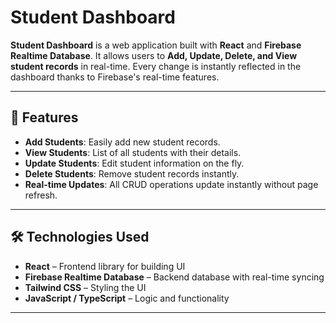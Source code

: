 # Student Dashboard

**Student Dashboard** is a web application built with **React** and **Firebase Realtime Database**. It allows users to **Add, Update, Delete, and View student records** in real-time. Every change is instantly reflected in the dashboard thanks to Firebase's real-time features.  

---

## 🚀 Features

- **Add Students**: Easily add new student records.  
- **View Students**: List of all students with their details.  
- **Update Students**: Edit student information on the fly.  
- **Delete Students**: Remove student records instantly.  
- **Real-time Updates**: All CRUD operations update instantly without page refresh.  

---

## 🛠️ Technologies Used

- **React** – Frontend library for building UI  
- **Firebase Realtime Database** – Backend database with real-time syncing  
- **Tailwind CSS** – Styling the UI  
- **JavaScript / TypeScript** – Logic and functionality  

---


